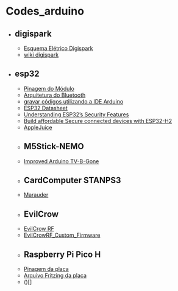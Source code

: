 # Codes_arduino



- ## digispark
  - [Esquema Elétrico Digispark](https://d229kd5ey79jzj.cloudfront.net/1016/DigisparkSchematic.pdf)
  - [wiki digispark]([wiki/digispark](https://digistump.com/wiki/digispark)https://digistump.com/wiki/digispark)
- ## esp32
  - [Pinagem do Módulo](https://d229kd5ey79jzj.cloudfront.net/1013/ESP32-Pinout.jpg)
  - [Arquitetura do Bluetooth](https://d229kd5ey79jzj.cloudfront.net/1013/esp32_bluetooth_architecture_en.pdf)
  - [gravar códigos utilizando a IDE Arduino](https://github.com/espressif/arduino-esp32#installation-instructions)
  - [ESP32 Datasheet](https://d229kd5ey79jzj.cloudfront.net/1013/esp32_datasheet_en.pdf)
  - [Understanding ESP32’s Security Features](https://blog.espressif.com/understanding-esp32s-security-features-14483e465724)
  - [Build affordable Secure connected devices with ESP32-H2](https://blog.espressif.com/build-affordable-secure-connected-devices-with-esp32-h2-b8d542df8cb4)
  - [AppleJuice](https://github.com/ECTO-1A/AppleJuice)
  - ## M5Stick-NEMO
  - [Improved Arduino TV-B-Gone](https://www.righto.com/2010/11/improved-arduino-tv-b-gone.html)
  - ## CardComputer STANPS3
  - [Marauder](https://github.com/marivaaldo/ESP32Marauder)
  - ## EvilCrow
  - [EvilCrow RF](https://github.com/joelsernamoreno/EvilCrow-RF)
  - [EvilCrowRF_Custom_Firmware](https://github.com/Offensive-Wireless/EvilCrowRF_Custom_Firmware)
  - ## Raspberry Pi Pico H
  - [Pinagem da placa](https://d229kd5ey79jzj.cloudfront.net/1313/Pico-R3-A4-Pinout.pdf)
  - [Arquivo Fritzing da placa](https://www.robocore.net/placa-raspberry-pi/raspberry-pi-pico-h/#:~:text=Arquivo%20Fritzing%20da%20placa)
  - ()[]
